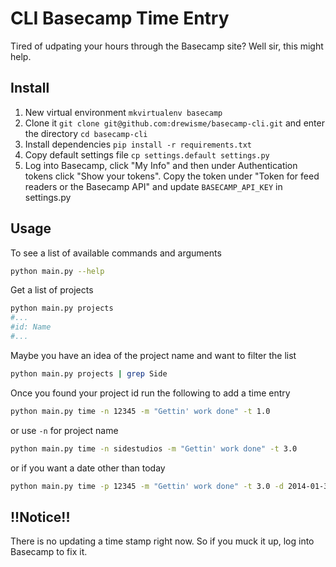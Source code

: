 # CLI Basecamp Time Entry

Tired of udpating your hours through the Basecamp site? Well sir, this might help.

## Install
1. New virtual environment `mkvirtualenv basecamp`
2. Clone it `git clone git@github.com:drewisme/basecamp-cli.git` and enter the directory `cd basecamp-cli`
3. Install dependencies `pip install -r requirements.txt`
4. Copy default settings file `cp settings.default settings.py`
5. Log into Basecamp, click "My Info" and then under Authentication tokens click "Show your tokens". Copy the token under "Token for feed readers or the Basecamp API" and update `BASECAMP_API_KEY` in settings.py

## Usage
To see a list of available commands and arguments
```bash
python main.py --help
```

Get a list of projects
```bash
python main.py projects
#...
#id: Name
#...
```

Maybe you have an idea of the project name and want to filter the list
```bash
python main.py projects | grep Side
```

Once you found your project id run the following to add a time entry
```bash
python main.py time -n 12345 -m "Gettin' work done" -t 1.0
```
or use `-n` for project name
```bash
python main.py time -n sidestudios -m "Gettin' work done" -t 3.0
```
or if you want a date other than today
```bash
python main.py time -p 12345 -m "Gettin' work done" -t 3.0 -d 2014-01-30
```

## !!Notice!!
There is no updating a time stamp right now. So if you muck it up, log into Basecamp to fix it.
